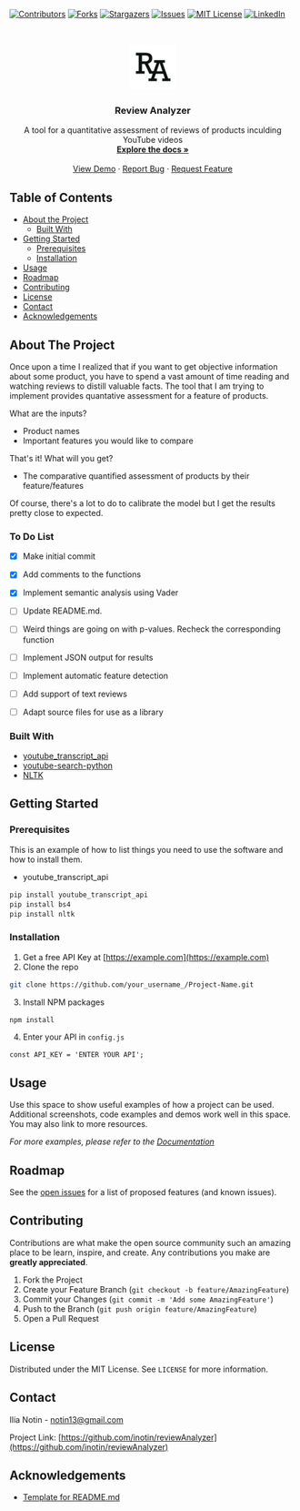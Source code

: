 <!--
*** Thanks for checking out this README Template. If you have a suggestion that would
*** make this better, please fork the repo and create a pull request or simply open
*** an issue with the tag "enhancement".
*** Thanks again! Now go create something AMAZING! :D
-->





<!-- PROJECT SHIELDS -->
<!--
*** I'm using markdown "reference style" links for readability.
*** Reference links are enclosed in brackets [ ] instead of parentheses ( ).
*** See the bottom of this document for the declaration of the reference variables
*** for contributors-url, forks-url, etc. This is an optional, concise syntax you may use.
*** https://www.markdownguide.org/basic-syntax/#reference-style-links
-->
[![Contributors][contributors-shield]][contributors-url]
[![Forks][forks-shield]][forks-url]
[![Stargazers][stars-shield]][stars-url]
[![Issues][issues-shield]][issues-url]
[![MIT License][license-shield]][license-url]
[![LinkedIn][linkedin-shield]][linkedin-url]



<!-- PROJECT LOGO -->
<br />
<p align="center">
  <a href="https://github.com/othneildrew/Best-README-Template">
    <img src="images/logo.png" alt="Logo" width="80" height="80">
  </a>

  <h3 align="center">Review Analyzer</h3>

  <p align="center">
    A tool for a quantitative assessment of reviews of products inculding YouTube videos
    <br />
    <a href="https://github.com/othneildrew/Best-README-Template"><strong>Explore the docs »</strong></a>
    <br />
    <br />
    <a href="https://github.com/inotin/reviewAnalyzer">View Demo</a>
    ·
    <a href="https://github.com/inotin/reviewAnalyzer/issues">Report Bug</a>
    ·
    <a href="https://github.com/inotin/reviewAnalyzer/issues">Request Feature</a>
  </p>
</p>



<!-- TABLE OF CONTENTS -->
## Table of Contents

* [About the Project](#about-the-project)
  * [Built With](#built-with)
* [Getting Started](#getting-started)
  * [Prerequisites](#prerequisites)
  * [Installation](#installation)
* [Usage](#usage)
* [Roadmap](#roadmap)
* [Contributing](#contributing)
* [License](#license)
* [Contact](#contact)
* [Acknowledgements](#acknowledgements)



<!-- ABOUT THE PROJECT -->
## About The Project

<!-- [![Product Name Screen Shot][product-screenshot]](https://example.com). -->


Once upon a time I realized that if you want to get objective information about some product, you have to spend a vast amount of time reading and watching reviews to distill valuable facts. The tool that I am trying to implement provides quantative assessment for a feature of products.

What are the inputs?
* Product names
* Important features you would like to  compare

That's it!
What will you get?
* The comparative quantified assessment of products by their feature/features

Of course, there's a lot to do to calibrate the model but I get the results pretty close to expected.

### To Do List
- [x] Make initial commit
- [x] Add comments to the functions
- [x] Implement semantic analysis using Vader
- [ ] Update README.md.
- [ ] Weird things are going on with p-values. Recheck the corresponding function
- [ ] Implement JSON output for results
- [ ] Implement automatic feature detection
- [ ] Add support of text reviews
- [ ] Adapt source files for use as a library


### Built With

* [youtube_transcript_api](https://pypi.org/project/youtube-transcript-api/)
* [youtube-search-python](https://pypi.org/project/youtube-search-python/)
* [NLTK](https://www.nltk.org)


<!-- GETTING STARTED -->
## Getting Started

### Prerequisites

This is an example of how to list things you need to use the software and how to install them.
* youtube_transcript_api
```sh
pip install youtube_transcript_api
pip install bs4
pip install nltk
```

### Installation

1. Get a free API Key at [https://example.com](https://example.com)
2. Clone the repo
```sh
git clone https://github.com/your_username_/Project-Name.git
```
3. Install NPM packages
```sh
npm install
```
4. Enter your API in `config.js`
```JS
const API_KEY = 'ENTER YOUR API';
```



<!-- USAGE EXAMPLES -->
## Usage

Use this space to show useful examples of how a project can be used. Additional screenshots, code examples and demos work well in this space. You may also link to more resources.

_For more examples, please refer to the [Documentation](https://example.com)_



<!-- ROADMAP -->
## Roadmap

See the [open issues](https://github.com/inotin/reviewAnalyzer/issues) for a list of proposed features (and known issues).



<!-- CONTRIBUTING -->
## Contributing

Contributions are what make the open source community such an amazing place to be learn, inspire, and create. Any contributions you make are **greatly appreciated**.

1. Fork the Project
2. Create your Feature Branch (`git checkout -b feature/AmazingFeature`)
3. Commit your Changes (`git commit -m 'Add some AmazingFeature'`)
4. Push to the Branch (`git push origin feature/AmazingFeature`)
5. Open a Pull Request



<!-- LICENSE -->
## License

Distributed under the MIT License. See `LICENSE` for more information.



<!-- CONTACT -->
## Contact

Ilia Notin - notin13@gmail.com

Project Link: [https://github.com/inotin/reviewAnalyzer](https://github.com/inotin/reviewAnalyzer)


<!-- ACKNOWLEDGEMENTS -->
## Acknowledgements
* [Template for README.md](https://github.com/othneildrew/Best-README-Template/graphs/contributors)






<!-- MARKDOWN LINKS & IMAGES -->
<!-- https://www.markdownguide.org/basic-syntax/#reference-style-links -->
[contributors-shield]: https://img.shields.io/github/contributors/inotin/reviewAnalyzer.svg?style=flat-square
[contributors-url]: https://github.com/inotin/reviewAnalyzer/graphs/contributors
[forks-shield]: https://img.shields.io/github/forks/inotin/reviewAnalyzer.svg?style=flat-square
[forks-url]: https://github.com/inotin/reviewAnalyzer/network/members
[stars-shield]: https://img.shields.io/github/stars/inotin/reviewAnalyzer.svg?style=flat-square
[stars-url]: https://github.com/inotin/reviewAnalyzer/stargazers
[issues-shield]: https://img.shields.io/github/issues/inotin/reviewAnalyzer.svg?style=flat-square
[issues-url]: https://github.com/inotin/reviewAnalyzer/issues
[license-shield]: https://img.shields.io/github/license/inotin/reviewAnalyzer.svg?style=flat-square
[license-url]: https://github.com/inotin/reviewAnalyzer/blob/master/LICENSE.txt
[linkedin-shield]: https://img.shields.io/badge/-LinkedIn-black.svg?style=flat-square&logo=linkedin&colorB=555
[linkedin-url]: https://www.linkedin.com/in/inotin/
[product-screenshot]: images/screenshot.png
